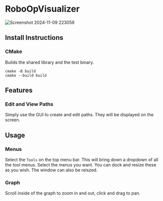 # RoboOpVisualizer
![Screenshot 2024-11-09 223059](https://github.com/user-attachments/assets/18f42b1c-533c-40f0-81c1-80d491f5db60)
## Install Instructions
### CMake
Builds the shared library and the test binary.
```
cmake -B build
cmake --build build
```
## Features
### Edit and View Paths
Simply use the GUI to create and edit paths. They will be displayed on the screen.
## Usage
### Menus
Select the `Tools` on the top menu bar. This will bring down a dropdown of all the tool menus. Select the menus you want. You can dock and resize these as you wish. The window can also be reiszed.
### Graph
Scroll inside of the graph to zoom in and out, click and drag to pan.
